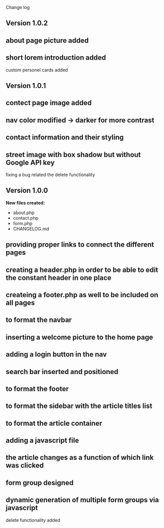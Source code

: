 Change log

## Version 1.0.2

about page picture added
---
short lorem introduction added
---
custom personel cards added

## Version 1.0.1

contect page image added
---
nav color modified -> darker for more contrast
---
contact information and their styling
---
street image with box shadow but without Google API key
---
fixing a bug related the delete functionality

## Version 1.0.0

**New files created:**
- about.php
- contact.php
- form.php
- CHANGELOG.md

providing proper links to connect the different pages
---
creating a header.php in order to be able to edit the constant header in one place
---
createing a footer.php as well to be included on all pages
---
to format the navbar
---
inserting a welcome picture to the home page
---
adding a login button in the nav
---
search bar inserted and positioned
---
to format the footer
---
to format the sidebar with the article titles list
---
to format the article container
---
adding a javascript file
---
the article changes as a function of which link was clicked
---
form group designed
---
dynamic generation of multiple form groups via javascript
---
delete functionality added